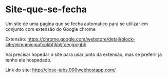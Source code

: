 # Site-que-se-fecha
Um site de uma pagina que se fecha automatico para se utilizar em conjunto com extensão do Google chrome

Extensão: https://chrome.google.com/webstore/detail/block-site/eiimnmioipafcokbfikbljfdeojpcgbh

Vai precisar hopedar o site para usar junto da extensão, mas se preferir ja tenho ele hospedado. 

Link do site: http://close-tabs.000webhostapp.com/
